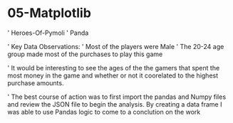 # 05-Matplotlib
' Heroes-Of-Pymoli
' Panda

' Key Data Observations: 
  ' Most of the players were Male 
  ' The 20-24 age group made most of the purchases to play this game
  
  ' It would be interesting to see the ages of the the gamers that spent the most money in the game and whether or not it coorelated to the highest purchase amounts. 

' The best course of action was to first import the pandas and Numpy files and review the JSON file to begin the analysis. By creating a data frame I was able to use Pandas logic to come to a conclution on the work 
